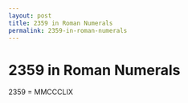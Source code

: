 ```yaml
---
layout: post
title: 2359 in Roman Numerals
permalink: 2359-in-roman-numerals
---
```


# 2359 in Roman Numerals

2359 = MMCCCLIX
